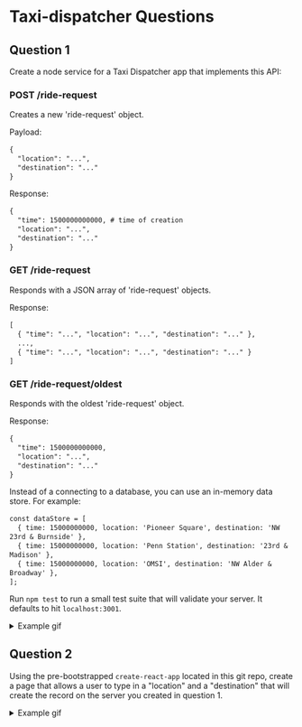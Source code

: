 # Taxi-dispatcher Questions

## Question 1

Create a node service for a Taxi Dispatcher app that implements this API:

### POST /ride-request

Creates a new 'ride-request' object.

Payload:

    {
      "location": "...",
      "destination": "..."
    }

Response:

    {
      "time": 1500000000000, # time of creation
      "location": "...",
      "destination": "..."
    }

### GET /ride-request

Responds with a JSON array of 'ride-request' objects.

Response:

    [
      { "time": "...", "location": "...", "destination": "..." },
      ...,
      { "time": "...", "location": "...", "destination": "..." }
    ]

### GET /ride-request/oldest

Responds with the oldest 'ride-request' object.

Response:

    {
      "time": 1500000000000,
      "location": "...",
      "destination": "..."
    }


Instead of a connecting to a database, you can use an in-memory data store. For example:

    const dataStore = [
      { time: 15000000000, location: 'Pioneer Square', destination: 'NW 23rd & Burnside' },
      { time: 15000000000, location: 'Penn Station', destination: '23rd & Madison' },
      { time: 15000000000, location: 'OMSI', destination: 'NW Alder & Broadway' },
    ];

Run `npm test` to run a small test suite that will validate your server. It
defaults to hit `localhost:3001`.

<details>
  <summary>Example gif</summary>
  <img src="https://raw.githubusercontent.com/jondlm/taxi-dispatcher/master/img/taxi-dispatch-api.gif" alt="question1">
</details>

## Question 2

Using the pre-bootstrapped `create-react-app` located in this git repo, create
a page that allows a user to type in a "location" and a "destination" that will
create the record on the server you created in question 1.

<details>
  <summary>Example gif</summary>
  <img src="https://raw.githubusercontent.com/jondlm/taxi-dispatcher/master/img/taxi-dispatch-creation-ui.gif" alt="question2">
</details>

